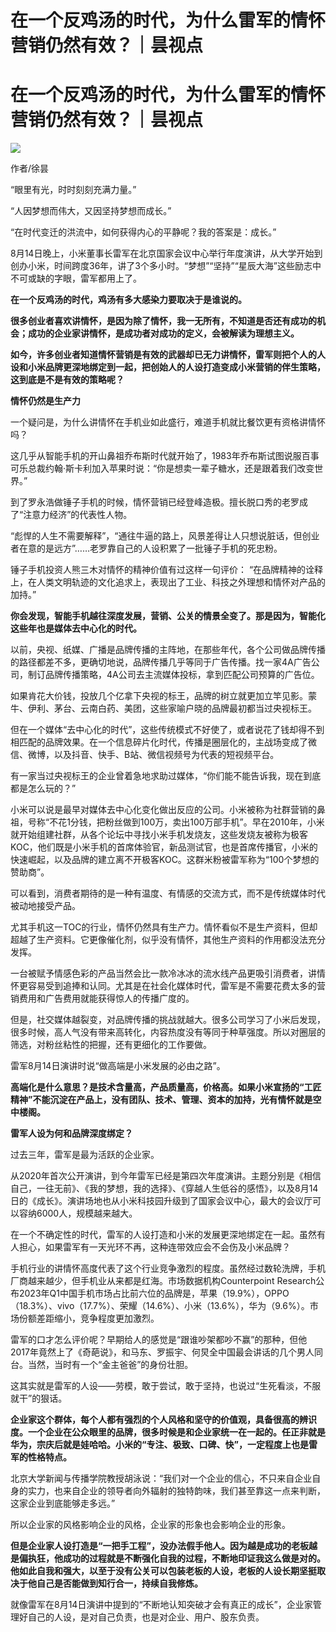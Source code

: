 # 在一个反鸡汤的时代，为什么雷军的情怀营销仍然有效？｜昙视点

# 在一个反鸡汤的时代，为什么雷军的情怀营销仍然有效？｜昙视点

![](https://inews.gtimg.com/news_bt/OxfHJZYfLIyT6TJgBdaj2eRtyRVUmJI5DuTkL9-Ui0JDIAA/1000)

作者/徐昙

“眼里有光，时时刻刻充满力量。”

“人因梦想而伟大，又因坚持梦想而成长。”

“在时代变迁的洪流中，如何获得内心的平静呢？我的答案是：成长。”

8月14日晚上，小米董事长雷军在北京国家会议中心举行年度演讲，从大学开始到创办小米，时间跨度36年，讲了3个多小时。“梦想”“坚持”“星辰大海”这些励志中不可或缺的字眼，雷军都用上了。

**在一个反鸡汤的时代，鸡汤有多大感染力要取决于是谁说的。**

**很多创业者喜欢讲情怀，是因为除了情怀，我一无所有，不知道是否还有成功的机会；成功的企业家讲情怀，是成功者对成功的定义，会被解读为理想主义。**

**如今，许多创业者知道情怀营销是有效的武器却已无力讲情怀，雷军则把个人的人设和小米品牌更深地绑定到一起，把创始人的人设打造变成小米营销的伴生策略，这到底是不是有效的策略呢？**

**情怀仍然是生产力**

一个疑问是，为什么讲情怀在手机业如此盛行，难道手机就比餐饮更有资格讲情怀吗？

这几乎从智能手机的开山鼻祖乔布斯时代就开始了，1983年乔布斯试图说服百事可乐总裁约翰·斯卡利加入苹果时说：“你是想卖一辈子糖水，还是跟着我们改变世界。”

到了罗永浩做锤子手机的时候，情怀营销已经登峰造极。擅长脱口秀的老罗成了“注意力经济”的代表性人物。

“彪悍的人生不需要解释”，“通往牛逼的路上，风景差得让人只想说脏话，但创业者在意的是远方”……老罗靠自己的人设积累了一批锤子手机的死忠粉。

锤子手机投资人熊三木对情怀的精神价值有过这样一句评价： “在品牌精神的诠释上，在人类文明轨迹的文化追求上，表现出了工业、科技之外理想和情怀对产品的加持。”

**你会发现，智能手机越往深度发展，营销、公关的情景全变了。那是因为，智能化这些年也是媒体去中心化的时代。**

以前，央视、纸媒、广播是品牌传播的主阵地，在那些年代，各个公司做品牌传播的路径都差不多，更确切地说，品牌传播几乎等同于广告传播。找一家4A广告公司，制订品牌传播策略，4A公司去主流媒体投标，拿到匹配公司预算的广告位。

如果肯花大价钱，投放几个亿拿下央视的标王，品牌的树立就更加立竿见影。蒙牛、伊利、茅台、云南白药、美团，这些家喻户晓的品牌最初都当过央视标王。

但在一个媒体“去中心化的时代”，这些传统模式不好使了，或者说花了钱却得不到相匹配的品牌效果。在一个信息碎片化时代，传播是圈层化的，主战场变成了微信、微博，以及抖音、快手、B站、微信视频号为代表的短视频平台。

有一家当过央视标王的企业曾着急地求助过媒体，“你们能不能告诉我，现在到底都是怎么玩的？”

小米可以说是最早对媒体去中心化变化做出反应的公司。小米被称为社群营销的鼻祖，号称“不花1分钱，把粉丝做到100万，卖出100万部手机”。早在2010年，小米就开始组建社群，从各个论坛中寻找小米手机发烧友，这些发烧友被称为极客KOC，他们既是小米手机的首席体验官，新品测试官，也是首席传播官，小米的快速崛起，以及品牌的建立离不开极客KOC。这群米粉被雷军称为“100个梦想的赞助商”。

可以看到，消费者期待的是一种有温度、有情感的交流方式，而不是传统媒体时代被动地接受产品。

尤其手机这一TOC的行业，情怀仍然具有生产力。情怀看似不是生产资料，但却超越了生产资料。它更像催化剂，似乎没有情怀，其他生产资料的作用都没法充分发挥。

一台被赋予情感色彩的产品当然会比一款冷冰冰的流水线产品更吸引消费者，讲情怀更容易受到追捧和认同。尤其是在社会化媒体时代，雷军是不需要花费太多的营销费用和广告费用就能获得惊人的传播广度的。

但是，社交媒体越裂变，对品牌传播的挑战就越大。很多公司学习了小米后发现，很多时候，高人气没有带来高转化，内容热度没有等同于种草强度。所以对圈层的筛选，对粉丝粘性的把握，还有更细化的工作要做。

雷军8月14日演讲时说“做高端是小米发展的必由之路”。

**高端化是什么意思？是技术含量高，产品质量高，价格高。如果小米宣扬的“工匠精神”不能沉淀在产品上，没有团队、技术、管理、资本的加持，光有情怀就是空中楼阁。**

**雷军人设为何和品牌深度绑定？**

过去三年，雷军是最为活跃的企业家。

从2020年首次公开演讲，到今年雷军已经是第四次年度演讲。主题分别是《相信自己，一往无前》、《我的梦想，我的选择》、《穿越人生低谷的感悟》，以及8月14日的《成长》。演讲场地也从小米科技园升级到了国家会议中心，最大的会议厅可以容纳6000人，规模越来越大。

在一个不确定性的时代，雷军的人设打造和小米的发展更深地绑定在一起。虽然有人担心，如果雷军有一天光环不再，这种连带效应会不会伤及小米品牌？

手机行业的讲情怀高度代表了这个行业竞争激烈的程度。虽然经过数轮洗牌，手机厂商越来越少，但手机业从来都是红海。市场数据机构Counterpoint
Research公布2023年Q1中国手机市场占比前六位的品牌是，苹果（19.9%），OPPO（18.3%）、vivo（17.7%）、荣耀（14.6%）、小米（13.6%），华为（9.6%）。市场份额差距缩小，竞争程度更加激烈。

雷军的口才怎么评价呢？早期给人的感觉是“跟谁吵架都吵不赢”的那种，但他2017年竟然上了《奇葩说》，和马东、罗振宇、何炅全中国最会讲话的几个男人同台。当然，当时有一个“金主爸爸”的身份壮胆。

这其实就是雷军的人设——劳模，敢于尝试，敢于坚持，也说过“生死看淡，不服就干”的狠话。

**企业家这个群体，每个人都有强烈的个人风格和坚守的价值观，具备很高的辨识度。一个企业在公众眼里的品牌，很多时候是和企业家统一在一起的。任正非就是华为，宗庆后就是娃哈哈。小米的“专注、极致、口碑、快”，一定程度上也是雷军的性格特点。**

北京大学新闻与传播学院教授胡泳说：“我们对一个企业的信心，不只来自企业自身的实力，也来自企业的领导者向外辐射的独特韵味，我们甚至靠这一点来判断，这家企业到底能够走多远。”

所以企业家的风格影响企业的风格，企业家的形象也会影响企业的形象。

**但是企业家人设打造是“一把手工程”，没办法假手他人。因为越是成功的老板越是偏执狂，他成功的过程就是不断强化自我的过程，不断地印证我这么做是对的。他如此自我和强大，以至于没有公关可以包装老板的人设，老板的人设长期坚挺取决于他自己是否能做到知行合一，持续自我修炼。**

就像雷军在8月14日演讲中提到的“不断地认知突破才会有真正的成长”，企业家管理好自己的人设，是对自己负责，也是对企业、用户、股东负责。

